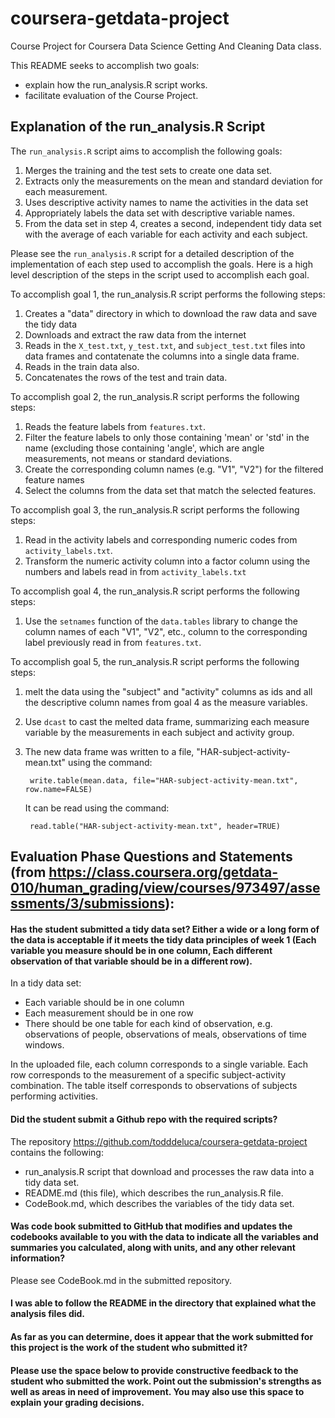 # coursera-getdata-project

Course Project for Coursera Data Science Getting And Cleaning Data class.

This README seeks to accomplish two goals:

- explain how the run_analysis.R script works.
- facilitate evaluation of the Course Project.


## Explanation of the run_analysis.R Script

The `run_analysis.R` script aims to accomplish the following goals:

1. Merges the training and the test sets to create one data set.
2. Extracts only the measurements on the mean and standard deviation for each measurement. 
3. Uses descriptive activity names to name the activities in the data set
4. Appropriately labels the data set with descriptive variable names. 
5. From the data set in step 4, creates a second, independent tidy data set with the average of each variable for each activity and each subject.

Please see the `run_analysis.R` script for a detailed description of the implementation of each step used to accomplish the goals.  Here is a high level description of the steps in the script used to accomplish each goal.

To accomplish goal 1, the run_analysis.R script performs the following steps:

1. Creates a "data" directory in which to download the raw data and save the tidy data
2. Downloads and extract the raw data from the internet
3. Reads in the `X_test.txt`, `y_test.txt`, and `subject_test.txt` files into data frames and contatenate the columns into a single data frame.
4. Reads in the train data also.
5. Concatenates the rows of the test and train data.

To accomplish goal 2, the run_analysis.R script performs the following steps:

1. Reads the feature labels from `features.txt`.
2. Filter the feature labels to only those containing 'mean' or 'std' in the name (excluding those containing 'angle', which are angle measurements, not means or standard deviations.
3. Create the corresponding column names (e.g. "V1", "V2") for the filtered feature names
4. Select the columns from the data set that match the selected features.

To accomplish goal 3, the run_analysis.R script performs the following steps:

1. Read in the activity labels and corresponding numeric codes from `activity_labels.txt`.
2. Transform the numeric activity column into a factor column using the numbers and labels read in from `activity_labels.txt`

To accomplish goal 4, the run_analysis.R script performs the following steps:

1. Use the `setnames` function of the `data.tables` library to change the column names of each "V1", "V2", etc., column to the corresponding label previously read in from `features.txt`.

To accomplish goal 5, the run_analysis.R script performs the following steps:

1. melt the data using the "subject" and "activity" columns as ids and all the descriptive column names from goal 4 as the measure variables.
2. Use `dcast` to cast the melted data frame, summarizing each measure variable by the measurements in each subject and activity group.
3. The new data frame was written to a file, "HAR-subject-activity-mean.txt" using the command:

        write.table(mean.data, file="HAR-subject-activity-mean.txt", row.name=FALSE)

   It can be read using the command:

        read.table("HAR-subject-activity-mean.txt", header=TRUE)
       


## Evaluation Phase Questions and Statements (from https://class.coursera.org/getdata-010/human_grading/view/courses/973497/assessments/3/submissions):

#### Has the student submitted a tidy data set? Either a wide or a long form of the data is acceptable if it meets the tidy data principles of week 1 (Each variable you measure should be in one column, Each different observation of that variable should be in a different row).

In a tidy data set:

- Each variable should be in one column
- Each measurement should be in one row
- There should be one table for each kind of observation, e.g. observations of people, observations of meals, observations of time windows.

In the uploaded file, each column corresponds to a single variable.
Each row corresponds to the measurement of a specific subject-activity combination.
The table itself corresponds to observations of subjects performing activities.

#### Did the student submit a Github repo with the required scripts?

The repository https://github.com/todddeluca/coursera-getdata-project contains the following:

- run_analysis.R script that download and processes the raw data into a tidy data set.
- README.md (this file), which describes the run_analysis.R file.
- CodeBook.md, which describes the variables of the tidy data set.

#### Was code book submitted to GitHub that modifies and updates the codebooks available to you with the data to indicate all the variables and summaries you calculated, along with units, and any other relevant information?

Please see CodeBook.md in the submitted repository.

#### I was able to follow the README in the directory that explained what the analysis files did.

#### As far as you can determine, does it appear that the work submitted for this project is the work of the student who submitted it? 

#### Please use the space below to provide constructive feedback to the student who submitted the work. Point out the submission's strengths as well as areas in need of improvement. You may also use this space to explain your grading decisions.


